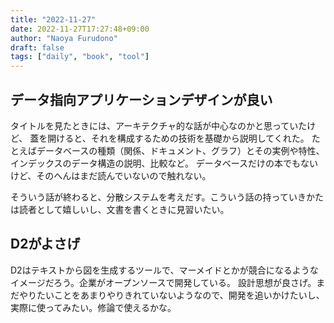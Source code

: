```yaml
---
title: "2022-11-27"
date: 2022-11-27T17:27:48+09:00
author: "Naoya Furudono"
draft: false
tags: ["daily", "book", "tool"]
---
```


## データ指向アプリケーションデザインが良い

タイトルを見たときには、アーキテクチャ的な話が中心なのかと思っていたけど、
蓋を開けると、それを構成するための技術を基礎から説明してくれた。
たとえばデータベースの種類（関係、ドキュメント、グラフ）とその実例や特性、
インデックスのデータ構造の説明、比較など。
データベースだけの本でもないけど、そのへんはまだ読んでいないので触れない。

そういう話が終わると、分散システムを考えだす。こういう話の持っていきかたは読者として嬉しいし、文書を書くときに見習いたい。

## D2がよさげ

D2はテキストから図を生成するツールで、マーメイドとかが競合になるようなイメージだろう。企業がオープンソースで開発している。
設計思想が良さげ。まだやりたいことをあまりやりきれていないようなので、開発を追いかけたいし、実際に使ってみたい。修論で使えるかな。

